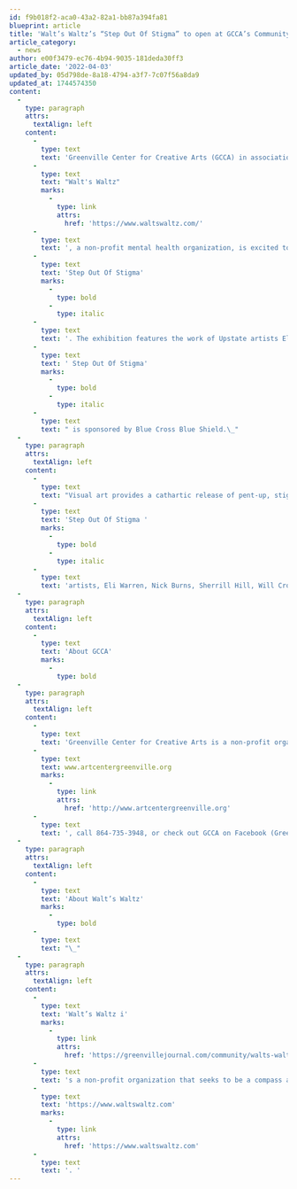 ```yaml
---
id: f9b018f2-aca0-43a2-82a1-bb87a394fa81
blueprint: article
title: 'Walt’s Waltz’s “Step Out Of Stigma” to open at GCCA’s Community Gallery'
article_category:
  - news
author: e00f3479-ec76-4b94-9035-181deda30ff3
article_date: '2022-04-03'
updated_by: 05d798de-8a18-4794-a3f7-7c07f56a8da9
updated_at: 1744574350
content:
  -
    type: paragraph
    attrs:
      textAlign: left
    content:
      -
        type: text
        text: 'Greenville Center for Creative Arts (GCCA) in association with '
      -
        type: text
        text: "Walt's Waltz"
        marks:
          -
            type: link
            attrs:
              href: 'https://www.waltswaltz.com/'
      -
        type: text
        text: ', a non-profit mental health organization, is excited to announce the opening of the new Community Gallery exhibition, '
      -
        type: text
        text: 'Step Out Of Stigma'
        marks:
          -
            type: bold
          -
            type: italic
      -
        type: text
        text: '. The exhibition features the work of Upstate artists Eli Warren, Nick Burns, Sherrill Hill, Will Crooks, Mimi Wyche, Lisa Steffens, Traci Martin, Savannah Rose Ralph, Barbara Castaneda, & collaborations with Dr. Frank Clark between artists Lisa M. Shimko and Terrell Washington. The exhibition opens with a First Friday reception from 6:00 - 9:00 pm on Friday, May 6th, and continues until Wednesday, June 22nd, 2022. The exhibition will also be open during the First Friday on June 3rd, 2022.'
      -
        type: text
        text: ' Step Out Of Stigma'
        marks:
          -
            type: bold
          -
            type: italic
      -
        type: text
        text: " is sponsored by Blue Cross Blue Shield.\_"
  -
    type: paragraph
    attrs:
      textAlign: left
    content:
      -
        type: text
        text: "Visual art provides a cathartic release of pent-up, stigmatized topics such as anxiety and depression. It can evoke an emotional response in process but also in product through the lens of the spectator. Let's stop dancing around mental health conversations. In "
      -
        type: text
        text: 'Step Out Of Stigma '
        marks:
          -
            type: bold
          -
            type: italic
      -
        type: text
        text: 'artists, Eli Warren, Nick Burns, Sherrill Hill, Will Crooks, Mimi Wyche, Lisa Steffens, Traci Martin, Savannah Rose Ralph, Barbara Castaneda, Lisa M. Shimko, and Terrell Washington open up discussions surrounding mental health conditions through a variety of techniques and mediums. Their work represents the dark, depressive days, the chaotic, anxious days as well as the days filled with light and hope.'
  -
    type: paragraph
    attrs:
      textAlign: left
    content:
      -
        type: text
        text: 'About GCCA'
        marks:
          -
            type: bold
  -
    type: paragraph
    attrs:
      textAlign: left
    content:
      -
        type: text
        text: 'Greenville Center for Creative Arts is a non-profit organization that aims to enrich the cultural fabric of the community through visual arts promotion, education, and inspiration. For more information, visit '
      -
        type: text
        text: www.artcentergreenville.org
        marks:
          -
            type: link
            attrs:
              href: 'http://www.artcentergreenville.org'
      -
        type: text
        text: ', call 864-735-3948, or check out GCCA on Facebook (Greenville Center for Creative Arts) & Instagram (@artcentergvl).'
  -
    type: paragraph
    attrs:
      textAlign: left
    content:
      -
        type: text
        text: 'About Walt’s Waltz'
        marks:
          -
            type: bold
      -
        type: text
        text: "\_"
  -
    type: paragraph
    attrs:
      textAlign: left
    content:
      -
        type: text
        text: 'Walt’s Waltz i'
        marks:
          -
            type: link
            attrs:
              href: 'https://greenvillejournal.com/community/walts-waltz-founder-says-time-is-right-to-fund-mental-health-moonshot/'
      -
        type: text
        text: 's a non-profit organization that seeks to be a compass and a megaphone for mental health support, education, and change. For more information, visit '
      -
        type: text
        text: 'https://www.waltswaltz.com'
        marks:
          -
            type: link
            attrs:
              href: 'https://www.waltswaltz.com'
      -
        type: text
        text: '. '
---
```

